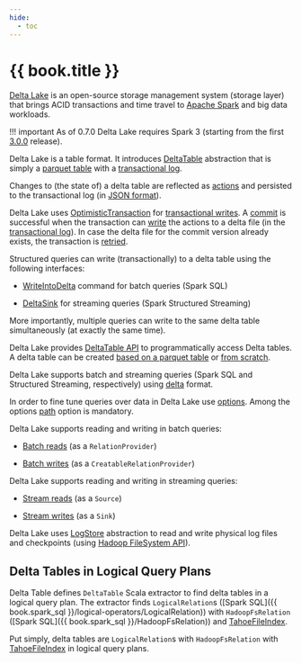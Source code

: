 ```yaml
---
hide:
  - toc
---
```


# {{ book.title }}

[Delta Lake](https://delta.io/) is an open-source storage management system (storage layer) that brings ACID transactions and time travel to [Apache Spark](https://spark.apache.org/) and big data workloads.

!!! important
    As of 0.7.0 Delta Lake requires Spark 3 (starting from the first [3.0.0](http://spark.apache.org/news/spark-3-0-0-released.html) release).

Delta Lake is a table format. It introduces [DeltaTable](DeltaTable.md) abstraction that is simply a [parquet table](DeltaFileFormat.md#fileFormat) with a [transactional log](DeltaLog.md).

Changes to (the state of) a delta table are reflected as [actions](Action.md) and persisted to the transactional log (in [JSON format](Action.md#json)).

Delta Lake uses [OptimisticTransaction](OptimisticTransaction.md) for [transactional writes](TransactionalWrite.md). A [commit](OptimisticTransactionImpl.md#commit) is successful when the transaction can [write](OptimisticTransactionImpl.md#doCommit-write) the actions to a delta file (in the [transactional log](DeltaLog.md)). In case the delta file for the commit version already exists, the transaction is [retried](OptimisticTransactionImpl.md#checkAndRetry).

Structured queries can write (transactionally) to a delta table using the following interfaces:

* [WriteIntoDelta](commands/WriteIntoDelta.md) command for batch queries (Spark SQL)

* [DeltaSink](DeltaSink.md) for streaming queries (Spark Structured Streaming)

More importantly, multiple queries can write to the same delta table simultaneously (at exactly the same time).

Delta Lake provides [DeltaTable API](DeltaTable.md) to programmatically access Delta tables. A delta table can be created [based on a parquet table](DeltaTable.md#convertToDelta) or [from scratch](DeltaTable.md#forPath).

Delta Lake supports batch and streaming queries (Spark SQL and Structured Streaming, respectively) using [delta](DeltaDataSource.md#DataSourceRegister) format.

In order to fine tune queries over data in Delta Lake use [options](options.md). Among the options [path](options.md#path) option is mandatory.

Delta Lake supports reading and writing in batch queries:

* [Batch reads](DeltaDataSource.md#RelationProvider) (as a `RelationProvider`)

* [Batch writes](DeltaDataSource.md#CreatableRelationProvider) (as a `CreatableRelationProvider`)

Delta Lake supports reading and writing in streaming queries:

* [Stream reads](DeltaDataSource.md#StreamSourceProvider) (as a `Source`)

* [Stream writes](DeltaDataSource.md#StreamSinkProvider) (as a `Sink`)

Delta Lake uses [LogStore](DeltaLog.md#store) abstraction to read and write physical log files and checkpoints (using [Hadoop FileSystem API](https://hadoop.apache.org/docs/current2/hadoop-project-dist/hadoop-common/filesystem/index.html)).

## Delta Tables in Logical Query Plans

Delta Table defines `DeltaTable` Scala extractor to find delta tables in a logical query plan. The extractor finds `LogicalRelation`s ([Spark SQL]({{ book.spark_sql }}/logical-operators/LogicalRelation)) with `HadoopFsRelation` ([Spark SQL]({{ book.spark_sql }}/HadoopFsRelation)) and [TahoeFileIndex](TahoeFileIndex.md).

Put simply, delta tables are `LogicalRelation`s with `HadoopFsRelation` with [TahoeFileIndex](TahoeFileIndex.md) in logical query plans.
